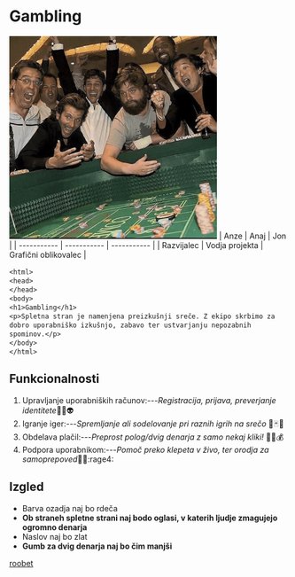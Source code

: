 # Gambling
![alt text](logotip.jpg)
| Anze | Anaj | Jon |
| ----------- | ----------- | ----------- |
| Razvijalec | Vodja projekta | Grafični oblikovalec |

```
<html>
<head>
</head>
<body>
<h1>Gambling</h1>
<p>Spletna stran je namenjena preizkušnji sreče. Z ekipo skrbimo za dobro uporabniško izkušnjo, zabavo ter ustvarjanju nepozabnih spominov.</p>
</body>
</html>
```
## Funkcionalnosti
1. Upravljanje uporabniških računov:---*Registracija, prijava, preverjanje identitete*:bust_in_silhouette::raising_hand::alien:
2. Igranje iger:---*Spremljanje ali sodelovanje pri raznih igrih na srečo* :game_die::black_joker::dart:
3. Obdelava plačil:---*Preprost polog/dvig denarja z samo nekaj kliki!* :money_with_wings::dollar::moneybag:
4. Podpora uporabnikom:---*Pomoč preko klepeta v živo, ter orodja za samoprepoved*:cop::sob::rage4:
## Izgled

- Barva ozadja naj bo rdeča
- **Ob straneh spletne strani naj bodo oglasi, v katerih ljudje zmagujejo ogromno denarja**
- Naslov naj bo zlat
- **Gumb za dvig denarja naj bo čim manjši**

[roobet](https://roobet.com/casino)
